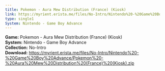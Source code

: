 ```yaml
---
title: Pokemon - Aura Mew Distribution (France) (Kiosk)
link: https://myrient.erista.me/files/No-Intro/Nintendo%20-%20Game%20Boy%20Advance/Pokemon%20-%20Aura%20Mew%20Distribution%20(France)%20(Kiosk).zip
type: single1
System: Nintendo - Game Boy Advance
---
```

<b>Game:</b> Pokemon - Aura Mew Distribution (France) (Kiosk)<br>
<b>System:</b> Nintendo - Game Boy Advance<br>
<b>Collection:</b> No-Intro<br>
<b>Download:</b> https://myrient.erista.me/files/No-Intro/Nintendo%20-%20Game%20Boy%20Advance/Pokemon%20-%20Aura%20Mew%20Distribution%20(France)%20(Kiosk).zip